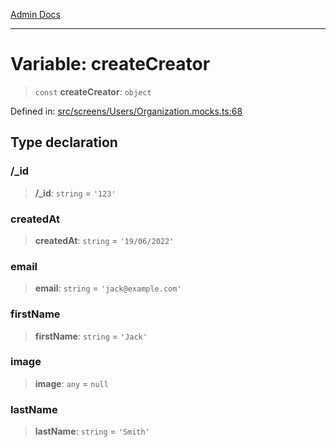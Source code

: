 [Admin Docs](/)

***

# Variable: createCreator

> `const` **createCreator**: `object`

Defined in: [src/screens/Users/Organization.mocks.ts:68](https://github.com/PalisadoesFoundation/talawa-admin/blob/main/src/screens/Users/Organization.mocks.ts#L68)

## Type declaration

### /_id

> **/_id**: `string` = `'123'`

### createdAt

> **createdAt**: `string` = `'19/06/2022'`

### email

> **email**: `string` = `'jack@example.com'`

### firstName

> **firstName**: `string` = `'Jack'`

### image

> **image**: `any` = `null`

### lastName

> **lastName**: `string` = `'Smith'`
